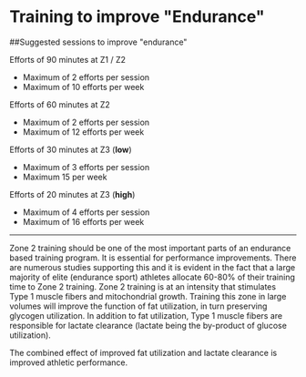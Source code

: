 # Training to improve "Endurance"

##Suggested sessions to improve "endurance"

Efforts of 90 minutes at Z1 / Z2
* Maximum of 2 efforts per session
* Maximum of 10 efforts per week

Efforts of 60 minutes at Z2
* Maximum of 2 efforts per session
* Maximum of 12 efforts per week

Efforts of 30 minutes at Z3 (**low**)
* Maximum of 3 efforts per session
* Maximum 15 per week

Efforts of 20 minutes at Z3 (**high**)
* Maximum of 4 efforts per session
* Maximum of 16 efforts per week

---

Zone 2 training should be one of the most important parts of an endurance based training program. It is essential for performance improvements. There are numerous studies supporting this and it is evident in the fact that a large majority of elite (endurance sport) athletes allocate 60-80% of their training time to Zone 2 training. Zone 2 training is at an intensity that stimulates Type 1 muscle fibers and mitochondrial growth. Training this zone in large volumes will improve the function of fat utilization, in turn preserving glycogen utilization. In addition to fat utilization, Type 1 muscle fibers are responsible for lactate clearance (lactate being the by-product of glucose utilization).

The combined effect of improved fat utilization and lactate clearance is improved athletic performance.

